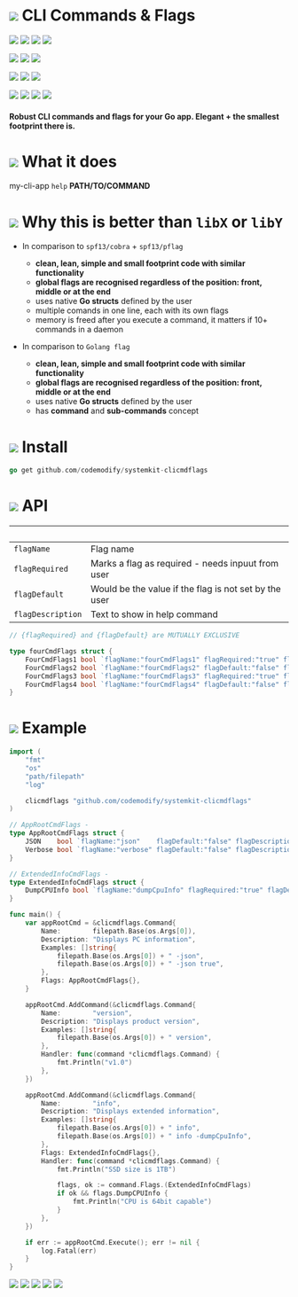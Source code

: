 # ![](https://fonts.gstatic.com/s/i/materialicons/bookmarks/v4/24px.svg) CLI Commands & Flags
[![](https://img.shields.io/github/v/release/codemodify/systemkit-clicmdflags?style=flat-square)](https://github.com/codemodify/systemkit-clicmdflags/releases/latest)
![](https://img.shields.io/github/languages/code-size/codemodify/systemkit-clicmdflags?style=flat-square)
![](https://img.shields.io/github/last-commit/codemodify/systemkit-clicmdflags?style=flat-square)
[![](https://img.shields.io/badge/license-0--license-brightgreen?style=flat-square)](https://github.com/codemodify/TheFreeLicense)

![](https://img.shields.io/github/workflow/status/codemodify/systemkit-clicmdflags/qa?style=flat-square)
![](https://img.shields.io/github/issues/codemodify/systemkit-clicmdflags?style=flat-square)
[![](https://goreportcard.com/badge/github.com/codemodify/systemkit-clicmdflags?style=flat-square)](https://goreportcard.com/report/github.com/codemodify/systemkit-clicmdflags)

[![](https://img.shields.io/badge/godoc-reference-brightgreen?style=flat-square)](https://godoc.org/github.com/codemodify/systemkit-clicmdflags)
![](https://img.shields.io/badge/PRs-welcome-brightgreen.svg?style=flat-square)
![](https://img.shields.io/gitter/room/codemodify/systemkit-clicmdflags?style=flat-square)

![](https://img.shields.io/github/contributors/codemodify/systemkit-clicmdflags?style=flat-square)
![](https://img.shields.io/github/stars/codemodify/systemkit-clicmdflags?style=flat-square)
![](https://img.shields.io/github/watchers/codemodify/systemkit-clicmdflags?style=flat-square)
![](https://img.shields.io/github/forks/codemodify/systemkit-clicmdflags?style=flat-square)


#### Robust CLI commands and flags for your Go app. Elegant + the smallest footprint there is.

# ![](https://fonts.gstatic.com/s/i/materialicons/bookmarks/v4/24px.svg) What it does
my-cli-app `help` __PATH/TO/COMMAND__


# ![](https://fonts.gstatic.com/s/i/materialicons/bookmarks/v4/24px.svg) Why this is better than `libX` or `libY`
- In comparison to `spf13/cobra` + `spf13/pflag`
	- __clean, lean, simple and small footprint code with similar functionality__
	- __global flags are recognised regardless of the position: front, middle or at the end__
	- uses native __Go structs__ defined by the user
	- multiple comands in one line, each with its own flags
	- memory is freed after you execute a command, it matters if 10+ commands in a daemon

- In comparison to `Golang flag`
	- __clean, lean, simple and small footprint code with similar functionality__
	- __global flags are recognised regardless of the position: front, middle or at the end__
	- uses native __Go structs__ defined by the user
	- has __command__ and __sub-commands__ concept


# ![](https://fonts.gstatic.com/s/i/materialicons/bookmarks/v4/24px.svg) Install
```go
go get github.com/codemodify/systemkit-clicmdflags
```

# ![](https://fonts.gstatic.com/s/i/materialicons/bookmarks/v4/24px.svg) API

&nbsp;				| &nbsp;
---					| ---
`flagName`			| Flag name
`flagRequired`		| Marks a flag as required - needs inpuut from user
`flagDefault`		| Would be the value if the flag is not set by the user
`flagDescription`	| Text to show in help command

```go
// {flagRequired} and {flagDefault} are MUTUALLY EXCLUSIVE

type fourCmdFlags struct {
	FourCmdFlags1 bool `flagName:"fourCmdFlags1" flagRequired:"true" flagDescription:"fourCmdFlags1 description"`
	FourCmdFlags2 bool `flagName:"fourCmdFlags2" flagDefault:"false" flagDescription:"fourCmdFlags2 description"`
	FourCmdFlags3 bool `flagName:"fourCmdFlags3" flagRequired:"true" flagDescription:"fourCmdFlags3 description"`
	FourCmdFlags4 bool `flagName:"fourCmdFlags4" flagDefault:"false" flagDescription:"fourCmdFlags4 description"`
}
```

# ![](https://fonts.gstatic.com/s/i/materialicons/bookmarks/v4/24px.svg) Example
```go
import (
	"fmt"
	"os"
	"path/filepath"
	"log"

	clicmdflags "github.com/codemodify/systemkit-clicmdflags"
)

// AppRootCmdFlags -
type AppRootCmdFlags struct {
	JSON    bool `flagName:"json"    flagDefault:"false" flagDescription:"Enables JSON output"`
	Verbose bool `flagName:"verbose" flagDefault:"false" flagDescription:"Enables verbose output"`
}

// ExtendedInfoCmdFlags -
type ExtendedInfoCmdFlags struct {
	DumpCPUInfo bool `flagName:"dumpCpuInfo" flagRequired:"true" flagDescription:"Outputs also CPU info"`
}

func main() {
	var appRootCmd = &clicmdflags.Command{
		Name:        filepath.Base(os.Args[0]),
		Description: "Displays PC information",
		Examples: []string{
			filepath.Base(os.Args[0]) + " -json",
			filepath.Base(os.Args[0]) + " -json true",
		},
		Flags: AppRootCmdFlags{},
	}

	appRootCmd.AddCommand(&clicmdflags.Command{
		Name:        "version",
		Description: "Displays product version",
		Examples: []string{
			filepath.Base(os.Args[0]) + " version",
		},
		Handler: func(command *clicmdflags.Command) {
			fmt.Println("v1.0")
		},
	})

	appRootCmd.AddCommand(&clicmdflags.Command{
		Name:        "info",
		Description: "Displays extended information",
		Examples: []string{
			filepath.Base(os.Args[0]) + " info",
			filepath.Base(os.Args[0]) + " info -dumpCpuInfo",
		},
		Flags: ExtendedInfoCmdFlags{},
		Handler: func(command *clicmdflags.Command) {
			fmt.Println("SSD size is 1TB")

			flags, ok := command.Flags.(ExtendedInfoCmdFlags)
			if ok && flags.DumpCPUInfo {
				fmt.Println("CPU is 64bit capable")
			}
		},
	})

	if err := appRootCmd.Execute(); err != nil {
		log.Fatal(err)
	}
}
```

![](https://raw.githubusercontent.com/codemodify/systemkit-clicmdflags/master/.dox/01.png)
![](https://raw.githubusercontent.com/codemodify/systemkit-clicmdflags/master/.dox/02.png)
![](https://raw.githubusercontent.com/codemodify/systemkit-clicmdflags/master/.dox/03.png)
![](https://raw.githubusercontent.com/codemodify/systemkit-clicmdflags/master/.dox/04.png)
![](https://raw.githubusercontent.com/codemodify/systemkit-clicmdflags/master/.dox/05.png)
